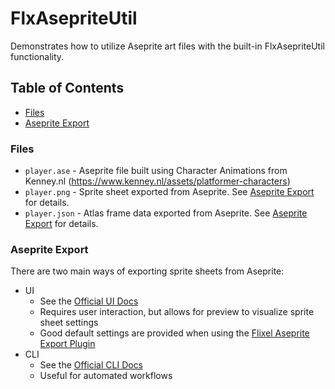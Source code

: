 # FlxAsepriteUtil

Demonstrates how to utilize Aseprite art files with the built-in FlxAsepriteUtil functionality.

## Table of Contents

* [Files](#files)
* [Aseprite Export](#aseprite-export)

### Files

* `player.ase` - Aseprite file built using Character Animations from Kenney.nl (https://www.kenney.nl/assets/platformer-characters)
* `player.png` - Sprite sheet exported from Aseprite. See [Aseprite Export](#aseprite-export) for details.
* `player.json` - Atlas frame data exported from Aseprite. See [Aseprite Export](#aseprite-export) for details.

### Aseprite Export

There are two main ways of exporting sprite sheets from Aseprite:

* UI
    * See the [Official UI Docs](https://www.aseprite.org/docs/sprite-sheet/#export)
    * Requires user interaction, but allows for preview to visualize sprite sheet settings
    * Good default settings are provided when using the [Flixel Aseprite Export Plugin](https://github.com/MondayHopscotch/aseprite-scripts/releases/latest)
* CLI
    * See the [Official CLI Docs](https://www.aseprite.org/docs/cli/)
    * Useful for automated workflows
